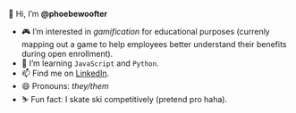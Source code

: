 👋 Hi, I’m **@phoebewoofter**
- 🎮 I’m interested in *gamification* for educational purposes (currenly mapping out a game to help employees better understand their benefits during open enrollment).
- 🌱 I’m learning `JavaScript` and `Python`.
- 📫 Find me on [LinkedIn](https://www.linkedin.com/in/phoebe-woofter-a677b01a6).
- 😄 Pronouns: *they/them*
- ⛷️ Fun fact: I skate ski competitively (pretend pro haha).

<!---
phoebewoofter/phoebewoofter is a ✨ special ✨ repository because its `README.md` (this file) appears on your GitHub profile.
You can click the Preview link to take a look at your changes.
--->
